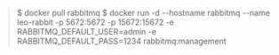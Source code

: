 > $ docker pull rabbitmq
> $ docker run -d --hostname rabbitmq --name leo-rabbit -p 5672:5672 -p 15672:15672 -e RABBITMQ_DEFAULT_USER=admin -e RABBITMQ_DEFAULT_PASS=1234 rabbitmq:management
